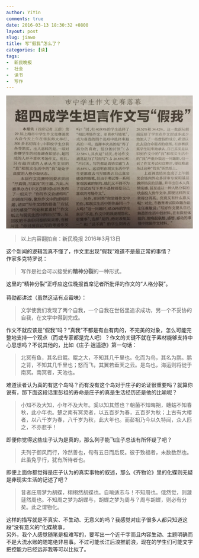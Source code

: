 ```yaml
---
author: YiYin
comments: true
date: 2016-03-13 18:30:32 +0800
layout: post
slug: jiawo
title: 写“假我”怎么了？
categories: [读]
tags:
-  新民晚报
-  社会
-  读书
-  写作
---
```


<a href="/public/images/newspaper/jiawo.jpg" data-lightbox="jiawo">
<img src="/public/images/newspaper/preview/jiawoxiao.jpg"></a><br/>

<div class="quote"> <blockquote>
    	以上内容翻拍自：新民晚报 2016年3月13日
    </blockquote>
</div>



<div class="commentsonquote">
<div class="yiyin">
这个新闻的逻辑我真不懂了，作文里出现“假我”难道不是最正常的事情？<br/>
作家多克特罗说：<br/>
<blockquote>写作是社会可以接受的<strong>精神分裂</strong>的一种形式。</blockquote>
这里的“精神分裂”正呼应这位晚报首席记者所批评的作文的“人格分裂”。<br/><br/>
蒋勋都讲过（虽然这话有点霉味）：<br/>
<blockquote>文学使我们发现了两个自我，一个自我在世俗里追求成功，另一个不妥协的自我，在文学中得到完成。</blockquote>
</div>
<div class="yizi">作文不就应该是“假我”吗？“真我”不都是有血有肉的，不完美的对象，怎么可能完整地支持一个观点（而或专家都是完人吧）？作文的关键不就在于素材能够支持中心思想吗？不说其他的，比如《庄子·逍遥游》第一句话：
<blockquote>北冥有鱼，其名曰鲲。鲲之大，不知其几千里也。化而为鸟，其名为鹏。鹏之背，不知其几千里也；怒而飞，其翼若垂天之云。是鸟也，海运则将徙于南冥。南冥者，天池也。</blockquote>
难道读者认为真的有这个鸟吗？而有没有这个鸟对于庄子的论证很重要吗？就算你说有，那下面这段话里彭祖的寿命是庄子的真是生活经历还是他的比喻呢？
<blockquote>小知不及大知，小年不及大年。奚以知其然也？朝菌不知晦朔，蟪蛄不知春秋，此小年也。楚之南有冥灵者，以五百岁为春，五百岁为秋；上古有大椿者，以八千岁为春，八千岁为秋，此大年也。而彭祖乃今以久特闻，众人匹之，不亦悲乎！</blockquote>
即便你觉得这些庄子认为是真的，那么列子能飞庄子总该有所怀疑了吧？
<blockquote>夫列子御风而行，泠然善也，旬有五日而后反。彼于致福者，未数数然也。此虽免乎行，犹有所待者也。</blockquote>
即便上面你都觉得是庄子认为的真实事物的叙述，那么《齐物论》里的化蝶则无疑是非现实生活的记述了吧？
<blockquote>昔者庄周梦为胡蝶，栩栩然胡蝶也。自喻适志与！不知周也。俄然觉，则蘧蘧然周也。不知周之梦为胡蝶与，胡蝶之梦为周与？周与胡蝶，则必有分矣。此之谓物化。</blockquote>
这样的描写就是不真实、不生动、无意义的吗？我感觉对庄子很多人都只知道这段“没有意义的”化蝶故事。<br/>
另外，我个人感觉随笔是极难写的，要写出一个近千字而且内容生动、主题明确而不是大流水账的随笔绝非易事。不过可能长江后浪推前浪，现在的学生们可能文字把控能力已经远非我等可以比拟了。
</div>
</div>
